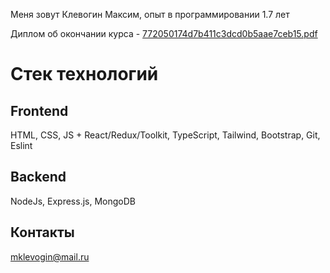 
Меня зовут Клевогин Максим, опыт в программировании 1.7 лет

Диплом об окончании курса - [772050174d7b411c3dcd0b5aae7ceb15.pdf](https://github.com/StasyHardY/StasyHardY/files/9546236/772050174d7b411c3dcd0b5aae7ceb15.pdf)

# Стек технологий 

## Frontend 
HTML, CSS, JS + React/Redux/Toolkit, TypeScript, Tailwind, Bootstrap, Git, Eslint

## Backend 
NodeJs, Express.js, MongoDB

## Контакты

mklevogin@mail.ru
